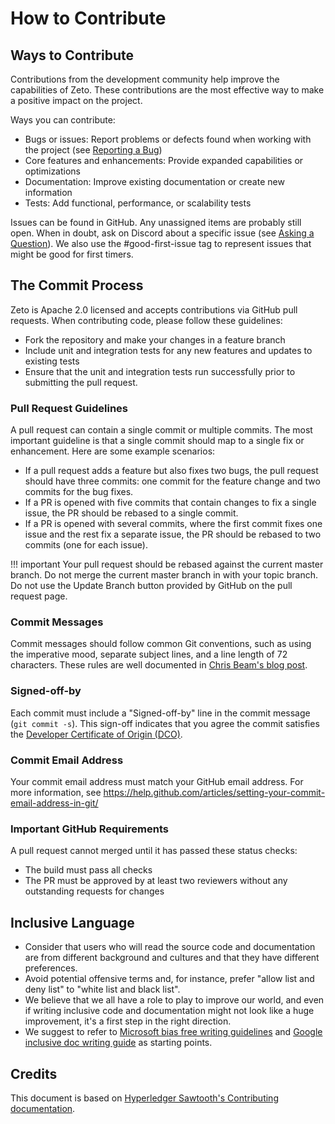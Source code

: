 # How to Contribute

## Ways to Contribute

Contributions from the development community help improve the capabilities of
Zeto. These contributions are the most effective way to
make a positive impact on the project.

Ways you can contribute:

- Bugs or issues: Report problems or defects found when working with the project (see [Reporting a Bug](./reporting-a-bug.md))
- Core features and enhancements: Provide expanded capabilities or optimizations
- Documentation: Improve existing documentation or create new information
- Tests: Add functional, performance, or scalability tests

Issues can be found in GitHub. Any unassigned items are probably still open. When in doubt, ask on Discord about a specific issue (see [Asking a Question](./asking-a-question.md)). We also use the #good-first-issue tag to represent issues that might be good for first timers.

## The Commit Process

Zeto is Apache 2.0 licensed and accepts contributions via GitHub pull requests. When contributing code, please follow these guidelines:

- Fork the repository and make your changes in a feature branch
- Include unit and integration tests for any new features and updates to existing tests
- Ensure that the unit and integration tests run successfully prior to submitting the pull request.

### Pull Request Guidelines

A pull request can contain a single commit or multiple commits. The most
important guideline is that a single commit should map to a single fix or
enhancement. Here are some example scenarios:

- If a pull request adds a feature but also fixes two bugs, the pull request should have three commits: one commit for the feature change and two commits for the bug fixes.
- If a PR is opened with five commits that contain changes to fix a single issue, the PR should be rebased to a single commit.
- If a PR is opened with several commits, where the first commit fixes one issue and the rest fix a separate issue, the PR should be rebased to two commits (one for each issue).

!!! important
Your pull request should be rebased against the current master branch. Do not merge the current master branch in with your topic branch. Do not use the Update Branch button provided by GitHub on the pull request page.

### Commit Messages

Commit messages should follow common Git conventions, such as using the imperative mood, separate subject lines, and a line length of 72 characters. These rules are well documented in [Chris Beam's blog post](https://chris.beams.io/posts/git-commit/#seven-rules).

### Signed-off-by

Each commit must include a "Signed-off-by" line in the commit message (`git commit -s`). This sign-off indicates that you agree the commit satisfies the [Developer Certificate of Origin (DCO)](http://developercertificate.org/).

### Commit Email Address

Your commit email address must match your GitHub email address. For more information, see https://help.github.com/articles/setting-your-commit-email-address-in-git/

### Important GitHub Requirements

A pull request cannot merged until it has passed these status checks:

- The build must pass all checks
- The PR must be approved by at least two reviewers without any
  outstanding requests for changes

## Inclusive Language

- Consider that users who will read the source code and documentation are from different background and cultures and that they have different preferences.
- Avoid potential offensive terms and, for instance, prefer "allow list and deny list" to "white list and black list".
- We believe that we all have a role to play to improve our world, and even if writing inclusive code and documentation might not look like a huge improvement, it's a first step in the right direction.
- We suggest to refer to [Microsoft bias free writing guidelines](https://learn.microsoft.com/en-us/style-guide/bias-free-communication) and [Google inclusive doc writing guide](https://developers.google.com/style/inclusive-documentation) as starting points.

## Credits

This document is based on [Hyperledger Sawtooth's Contributing documentation](https://github.com/hyperledger/sawtooth-docs/blob/main/community/contributing.md).

